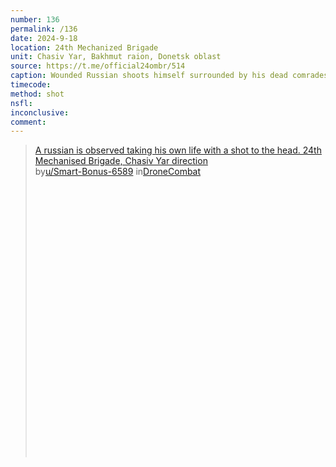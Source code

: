 ```yaml
---
number: 136
permalink: /136
date: 2024-9-18
location: 24th Mechanized Brigade
unit: Chasiv Yar, Bakhmut raion, Donetsk oblast
source: https://t.me/official24ombr/514
caption: Wounded Russian shoots himself surrounded by his dead comrades
timecode: 
method: shot
nsfl: 
inconclusive: 
comment: 
---
```

<blockquote class="reddit-embed-bq" style="height:500px" data-embed-height="566"><a href="https://www.reddit.com/r/DroneCombat/comments/1fk0avl/a_russian_is_observed_taking_his_own_life_with_a/">A russian is observed taking his own life with a shot to the head.  24th Mechanised Brigade, Chasiv Yar direction</a><br> by<a href="https://www.reddit.com/user/Smart-Bonus-6589/">u/Smart-Bonus-6589</a> in<a href="https://www.reddit.com/r/DroneCombat/">DroneCombat</a></blockquote><script async="" src="https://embed.reddit.com/widgets.js" charset="UTF-8"></script>